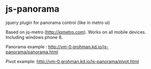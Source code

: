 js-panorama
===========

jquery plugin for panorama control (like in metro ui)

Based on jq-metro (http://jqmetro.com).
Works on all mobile devices. Including windows phone 8.

Panorama example : http://vm-0.grohman.kd.io/js-panorama/panorama.html

Pivot example: http://vm-0.grohman.kd.io/js-panorama/pivot.html
